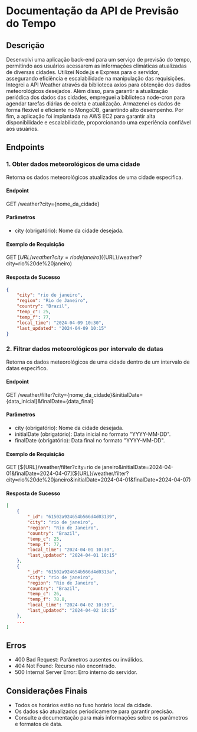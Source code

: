 # Documentação da API de Previsão do Tempo

## Descrição
Desenvolvi uma aplicação back-end para um serviço de previsão do tempo, permitindo aos usuários acessarem as informações climáticas atualizadas de diversas cidades. Utilizei Node.js e Express para o servidor, assegurando eficiência e escalabilidade na manipulação das requisições. Integrei a API Weather através da biblioteca axios para obtenção dos dados meteorológicos desejados. Além disso, para garantir a atualização periódica dos dados das cidades, empreguei a biblioteca node-cron para agendar tarefas diárias de coleta e atualização. Armazenei os dados de forma flexível e eficiente no MongoDB, garantindo alto desempenho. Por fim, a aplicação foi implantada na AWS EC2 para garantir alta disponibilidade e escalabilidade, proporcionando uma experiência confiável aos usuários.

## Endpoints

### 1. Obter dados meteorológicos de uma cidade
Retorna os dados meteorológicos atualizados de uma cidade específica.

#### Endpoint
GET /weather?city={nome_da_cidade}

#### Parâmetros
- city (obrigatório): Nome da cidade desejada.

#### Exemplo de Requisição
GET  [${URL}/weather?city=rio de janeiro](${URL}/weather?city=rio%20de%20janeiro)

#### Resposta de Sucesso
```json
{
    "city": "rio de janeiro",
    "region": "Rio de Janeiro",
    "country": "Brazil",
    "temp_c": 25,
    "temp_f": 77,
    "local_time": "2024-04-09 10:30",
    "last_updated": "2024-04-09 10:15"
}
```
### 2. Filtrar dados meteorológicos por intervalo de datas
Retorna os dados meteorológicos de uma cidade dentro de um intervalo de datas específico.

#### Endpoint
GET /weather/filter?city={nome_da_cidade}&initialDate={data_inicial}&finalDate={data_final}

#### Parâmetros
- city (obrigatório): Nome da cidade desejada.
- initialDate (obrigatório): Data inicial no formato "YYYY-MM-DD".
- finalDate (obrigatório): Data final no formato "YYYY-MM-DD".

#### Exemplo de Requisição
GET [${URL}/weather/filter?city=rio de janeiro&initialDate=2024-04-01&finalDate=2024-04-07](${URL}/weather/filter?city=rio%20de%20janeiro&initialDate=2024-04-01&finalDate=2024-04-07)


#### Resposta de Sucesso
```json
[
    {
        "_id": "61502a924654b566d4d03139",
        "city": "rio de janeiro",
        "region": "Rio de Janeiro",
        "country": "Brazil",
        "temp_c": 25,
        "temp_f": 77,
        "local_time": "2024-04-01 10:30",
        "last_updated": "2024-04-01 10:15"
    },
    {
        "_id": "61502a924654b566d4d0313a",
        "city": "rio de janeiro",
        "region": "Rio de Janeiro",
        "country": "Brazil",
        "temp_c": 26,
        "temp_f": 78.8,
        "local_time": "2024-04-02 10:30",
        "last_updated": "2024-04-02 10:15"
    },
    ...
]
```

## Erros
- 400 Bad Request: Parâmetros ausentes ou inválidos.
- 404 Not Found: Recurso não encontrado.
- 500 Internal Server Error: Erro interno do servidor.

## Considerações Finais
- Todos os horários estão no fuso horário local da cidade.
- Os dados são atualizados periodicamente para garantir precisão.
- Consulte a documentação para mais informações sobre os parâmetros e formatos de data.
